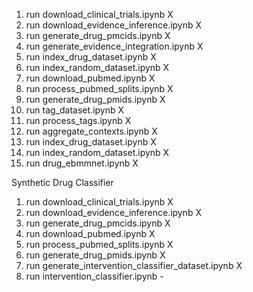 1. run download_clinical_trials.ipynb X
2. run download_evidence_inference.ipynb X
3. run generate_drug_pmcids.ipynb X
4. run generate_evidence_integration.ipynb X
5. run index_drug_dataset.ipynb X
6. run index_random_dataset.ipynb X
7. run download_pubmed.ipynb X
8. run process_pubmed_splits.ipynb X
9. run generate_drug_pmids.ipynb X
10. run tag_dataset.ipynb X
11. run process_tags.ipynb X
12. run aggregate_contexts.ipynb X
13. run index_drug_dataset.ipynb X
14. run index_random_dataset.ipynb X
15. run drug_ebmmnet.ipynb X

Synthetic Drug Classifier
1. run download_clinical_trials.ipynb X
2. run download_evidence_inference.ipynb X
3. run generate_drug_pmcids.ipynb X
4. run download_pubmed.ipynb X
5. run process_pubmed_splits.ipynb X
6. run generate_drug_pmids.ipynb X
7. run generate_intervention_classifier_dataset.ipynb X
8. run intervention_classifier.ipynb -
